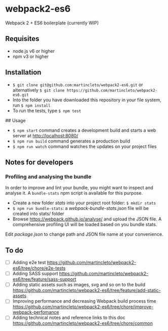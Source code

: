 # webpack2-es6
Webpack 2 + ES6 boilerplate (currently WIP)

## Requisites

* node.js v6 or higher
* npm v3 or higher

## Installation

*  `$ git clone git@github.com:martincleto/webpack2-es6.git`
or alternatively `$ git clone https://github.com/martincleto/webpack2-es6.git`
* Into the folder you have downloaded this repository in your file system, run `$ npm install`
* To run the tests, type `$ npm test`

## Usage

* `$ npm start` command creates a development build and starts a web server at <http://localhost:8080/>
* `$ npm run build` command generates a production build
* `$ npm run watch` command watches the updates on your project files

## Notes for developers

### Profiling and analysing the bundle

In order to improve and lint your bundle, you might want to inspect and analyse it. A `bundle-stats` npm script is available for this purpose.

* Create a new folder *stats* into your project root folder: `$ mkdir stats`
* `$ npm run bundle-stats`: a *webpack-bundle-stats.json* file will be created into stats/ folder
* Browse <https://webpack.github.io/analyse/> and upload the JSON file. A comprehensive profiling UI will be loaded based on you bundle stats.

Edit *package.json* to change path and JSON file name at your convenience.

## To do

* [ ] Adding e2e test <https://github.com/martincleto/webpack2-es6/tree/chore/e2e-tests>
* [ ] Adding SASS support <https://github.com/martincleto/webpack2-es6/tree/feature/sass-support>
* [ ] Adding static assets such as images, svg and so on to the build <https://github.com/martincleto/webpack2-es6/tree/feature/add-static-assets>
* [ ] Improving performance and decreasing Webpack build process time <https://github.com/martincleto/webpack2-es6/tree/chore/improve-webpack-perfomance>
* [ ] Adding technical notes and reference links to this doc <https://github.com/martincleto/webpack2-es6/tree/chore/common>
